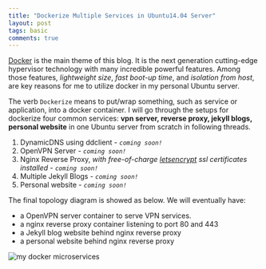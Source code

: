 ```yaml
---
title: "Dockerize Multiple Services in Ubuntu14.04 Server"
layout: post
tags: basic
comments: true
---
```


[Docker](https://www.docker.com/what-docker) is the main theme of this blog. It is the next generation cutting-edge hypervisor technology with many incredible powerful features. Among those features, *lightweight size*, *fast boot-up time*, and *isolation from host*, are key reasons for me to utilize docker in my personal Ubuntu server.

The verb `Dockerize` means to put/wrap something, such as service or application, into a docker container. I will go through the setups for dockerize four common services: **vpn server, reverse proxy, jekyll blogs, personal website** in one Ubuntu server from scratch in following threads.

1. DynamicDNS using ddclient - *`coming soon!`*
2. OpenVPN Server - *`coming soon!`*
3. Nginx Reverse Proxy, *with free-of-charge [letsencrypt](https://letsencrypt.org/) ssl certificates installed* - *`coming soon!`*
4. Multiple Jekyll Blogs - *`coming soon!`*
5. Personal website - *`coming soon!`*

The final topology diagram is showed as below. We will eventually have:

- a OpenVPN server container to serve VPN services.
- a nginx reverse proxy container listening to port 80 and 443
- a Jekyll blog website behind nginx reverse proxy
- a personal website behind nginx reverse proxy


![my docker microservices](//i.imgur.com/CnI8cyq.png?1 "my docker microservices")
